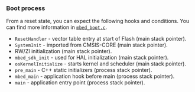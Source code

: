 ### Boot process

From a reset state, you can expect the following hooks and conditions. You can find more information in [`mbed_boot.c`](https://github.com/ARMmbed/mbed-os/blob/master/rtos/mbed_boot.c).

- `ResetHandler` - vector table entry at start of Flash (main stack pointer).
- `SystemInit` - imported from CMSIS-CORE (main stack pointer).
- RW/ZI initialization (main stack pointer).
- `mbed_sdk_init` - used for HAL initialization (main stack pointer).
- `osKernelInitialize` - starts kernel and scheduler (main stack pointer).
- `pre_main` - C++ static initializers (process stack pointer).
- `mbed_main` - application hook before main (process stack pointer).
- `main` - application entry point (process stack pointer).
